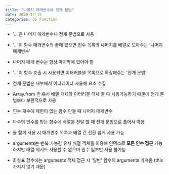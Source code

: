```yaml
---
title: "나머지 매개변수와 전개 문법"
date: 2020-11-15
categories: JS Function
---
```


- '...'은 나머지 매개변수나 전개 문법으로 사용

- '...'이 함수 매개변수의 끝에 있으면 인수 목록의 나머지를 배열로 모아주는 '나머지 매개변수'

- 나머지 매개 변수는 항상 마지막에 있어야 함

- '...'이 함수 호출 시 사용되면 이터러블을 목록으로 확장해주는 '전개 문법'

- 전개 문법은 내부에서 이터레이터 사용해 요소 수집

- Array.from 은 유사 배열 객체와 이터러블 객체 둘 다 사용가능하기 때문에 전개 문법보다 보편적으로 사용

- 인수 개수에 제한이 없는 함수 만들 때 나머지 매개변수

- 다수의 인수를 받는 함수에 배열을 전달 할 때 전개 문법으로 풀어서 아용

- 둘 함께 사용 시 매개변수 목록과 배열 간 전환 쉽게 사용 가능

- arguments는 반복 가능한 유사 배열 객체를 이용해 인덱스로 **모든 인수 접근** 가능하지만 배열 메서드 사용할 수 없으며 인수 일부만 사용 불가능

- 화살표 함수에는 arguments 객체 접근 시 '일반' 함수의 arguments 가져옴 (this 가지지 않기 때문)
